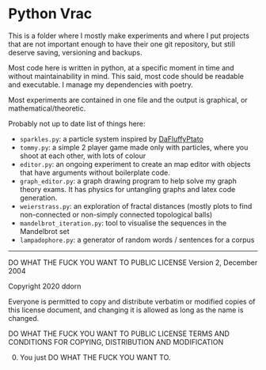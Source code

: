 # Python Vrac

This is a folder where I mostly make experiments
and where I put projects that are not important enough
to have their one git repository, but still deserve 
saving, versioning and backups.

Most code here is written in python, at a specific moment
in time and without maintainability in mind. This said,
most code should be readable and executable. 
I manage my dependencies with poetry.

Most experiments are contained in one file and the output
is graphical, or mathematical/theoretic.


Probably not up to date list of things here:
 - `sparkles.py`: a particle system inspired by [DaFluffyPtato](https://youtu.be/wNMRq_uoWM0)
 - `tommy.py`: a simple 2 player game made only with particles, where you shoot at each other, with lots of colour
 - `editor.py`: an ongoing experiment to create an map editor with objects that have arguments without boilerplate code.
 - `graph_editor.py`: a graph drawing program to help solve my graph theory exams. It has physics for untangling graphs and latex code generation.
 - `weierstrass.py`: an exploration of fractal distances (mostly plots to find non-connected or non-simply connected topological balls)
 - `mandelbrot_iteration.py`: tool to visualise the sequences in the Mandelbrot set
 - `lampadophore.py`: a generator of random words / sentences for a corpus

---
DO WHAT THE FUCK YOU WANT TO PUBLIC LICENSE
        Version 2, December 2004

Copyright 2020 ddorn

Everyone is permitted to copy and distribute verbatim or modified
copies of this license document, and changing it is allowed as long
as the name is changed.

   DO WHAT THE FUCK YOU WANT TO PUBLIC LICENSE
TERMS AND CONDITIONS FOR COPYING, DISTRIBUTION AND MODIFICATION

 0. You just DO WHAT THE FUCK YOU WANT TO.

